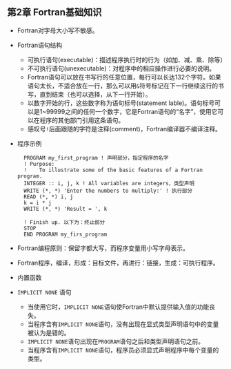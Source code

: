 ## 第2章 Fortran基础知识
- Fortran对字母大小写不敏感。
- Fortran语句结构
	- 可执行语句(executable)：描述程序执行时的行为（如加、减、乘、除等）
	- 不可执行语句(unexecutable)：对程序中的相应操作进行必要的说明。
	- Fortran语句可以放在书写行的任意位置，每行可以长达132个字符。如果语句太长，不适合放在一行，那么可以用`&`符号标记在下一行继续这行的书写，直到结束（也可以选择，从下一行开始）。
	- 以数字开始的行，这些数字称为语句标号(statement lable)。语句标号可以是1~99999之间的任何一个数字，它是Fortran语句的“名字”，使用它可以在程序的其他部门引用这条语句。
	- 感叹号`!`后面跟随的字符是注释(comment)，Fortran编译器不编译注释。
- 程序示例

		PROGRAM my_first_program ! 声明部分，指定程序的名字
		! Purpose:
		!    To illustrate some of the basic features of a Fortran program.
		INTEGER :: i, j, k ! All variables are integers，类型声明
		WRITE (*, *) 'Enter the numbers to multiply:' ! 执行部分
		READ (*, *) i, j
		k = i * j
		WRITE (*, *) 'Result = ', k
		
		! Finish up. 以下为：终止部分
		STOP
		END PROGRAM my_firs_program
- Fortran编程原则：保留字都大写，而程序变量用小写字母表示。
- Fortran程序，编译，形成：目标文件，再进行：链接，生成：可执行程序。
- 内置函数
- `IMPLICIT NONE` 语句
	- 当使用它时，`IMPLICIT NONE`语句使Fortran中默认提供输入值的功能丧失。
	- 当程序含有`IMPLICIT NONE`语句，没有出现在显式类型声明语句中的变量被认为是错的。
	- `IMPLICIT NONE`语句出现在`PROGRAM`语句之后和类型声明语句之前。
	- 当程序含有`IMPLICIT NONE`语句，程序员必须显式声明程序中每个变量的类型。